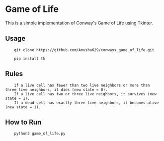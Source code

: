 # Game of Life

This is a simple implementation of Conway's Game of Life using Tkinter.


## Usage

        git clone https://github.com/Anusha629/conways_game_of_life.git

        pip install tk


## Rules

        If a live cell has fewer than two live neighbors or more than three live neighbors, it dies (new state = 0).
        If a live cell has two or three live neighbors, it survives (new state = 1).
        If a dead cell has exactly three live neighbors, it becomes alive (new state = 1).

## How to Run
        
        python3 game_of_life.py
